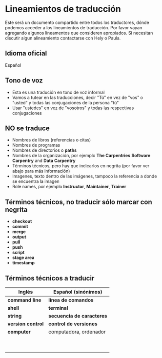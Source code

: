 # Lineamientos de traducción  

Este será un documento compartido entre todos los traductores, dónde podemos acceder a los lineamientos de traducción. 
Por favor vayan agregando algunos lineamentos que consideren apropiados. Si necesitan discutir algun alineamiento contactarse 
con Hely o Paula.


## Idioma oficial
 Español
 
## Tono de voz

 - Esta es una tradución en tono de voz informal
 - Vamos a tutear en las traducciones, decir "Tú" en vez de "vos" o "usted" y todas las conjugaciones de la persona "tú"
 - Usar "ustedes" en vez de "vosotros" y todas las respectivas conjugaciones

## NO se traduce

- Nombres de libros (referencias o citas)
- Nombres de programas
- Nombres de directorios o **paths**
- Nombres de la organización, por ejemplo **The Carpentries** **Software Carpentry** and **Data Carpentry**
- Términos técnicos, pero hay que indicarlos en negrita (por favor ver abajo para más información)
- Imagenes, texto dentro de las imágenes, tampoco la referencia a donde se encuentra la imagen
- Role names, por ejemplo **Instructor**, **Maintainer**, **Trainer** 


## Términos técnicos, no traducir sólo marcar con negrita

- **checkout**
- **commit**
- **merge**
- **output**
- **pull**
- **push**
- **script**
- **stage area**
- **timestamp**

## Términos técnicos a traducir

|  Inglés 	| Español (sinónimos)   	            |
|---	      |---	                                |
| **command line**  	|  **linea de comandos**  	|
| **shell**  	       |  **terminal**	|
| **string**  	| **secuencia de caracteres**   	|
| **version control**  	| **control de versiones**  	|
|  **computer** 	    | computadora, ordenador  	|
|   	|   	|
|   	|   	|
|   	|   	|
|   	|   	|
|   	|   	|
|   	|   	|
|   	|   	|
|   	|   	|
|   	|   	|

